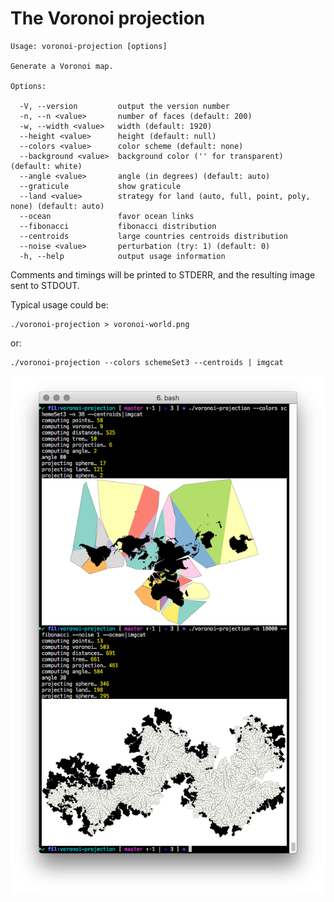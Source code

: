 # The Voronoi projection

```
Usage: voronoi-projection [options]

Generate a Voronoi map.

Options:

  -V, --version         output the version number
  -n, --n <value>       number of faces (default: 200)
  -w, --width <value>   width (default: 1920)
  --height <value>      height (default: null)
  --colors <value>      color scheme (default: none)
  --background <value>  background color ('' for transparent) (default: white)
  --angle <value>       angle (in degrees) (default: auto)
  --graticule           show graticule
  --land <value>        strategy for land (auto, full, point, poly, none) (default: auto)
  --ocean               favor ocean links
  --fibonacci           fibonacci distribution
  --centroids           large countries centroids distribution
  --noise <value>       perturbation (try: 1) (default: 0)
  -h, --help            output usage information
```

Comments and timings will be printed to STDERR, and the resulting image sent to STDOUT.

Typical usage could be:
```
./voronoi-projection > voronoi-world.png
```

or:
```
./voronoi-projection --colors schemeSet3 --centroids | imgcat
```


![](img/screen.png)
